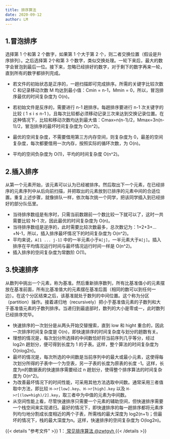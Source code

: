 ```yaml
---
title: 排序算法
date: 2020-09-12
author: LM
---
```


## 1.冒泡排序

选择第 1 个和第 2 个数字，如果第 1 个大于第 2 个，则二者交换位置（假设是升序排列）。之后选择第 2个和第 3 个数字，类似交换处理。一轮下来后，最大的数字会冒泡到最后一位。接下来，忽略已经排好的数字，对于剩下的数字再来一轮，直到所有的数字都排列完成。

- 若文件的初始状态是正序的，一趟扫描即可完成排序。所需的关键字比较次数 C 和记录移动次数 M 均达到最小值：Cmin = n-1，Mmin = 0，所以，冒泡排序最优的时间复杂度为 O(n)。

- 若初始文件是反序的，需要进行 n-1 趟排序。每趟排序要进行 n-1 次关键字的比较 ( 1 ≤ i ≤ n-1 )，且每次比较都必须移动记录三次来达到交换记录位置。在这种情况下，比较和移动次数均达到最大值：Cmax=n(n-1)/2，Mmax=3n(n-1)/2，冒泡排序的最坏时间复杂度为 O(n^2)。

- 最优的空间复杂度，不需要借用第三方内存空间，则复杂度为 0，最差的空间复杂度，每次都要借用一次内存，按照实际的循环次数，为 O(n)。

- 平均的空间负杂度为 O(1)，平均的时间复杂度 O(n^2)。


## 2.插入排序

从第一个元素开始，该元素可以认为已经被排序。然后取出下一个元素，在已经排序的元素序列中从后向前扫描，并把取出的元素放到已排序的元素中间的合适位置。重复上述步骤，就像排队一样，依次每次挑一个同学，把该同学插入到已经排好的部分队伍里。

- 当待排序数组是有序时，只需当前数跟前一个数比较一下就可以了，这时一共需要比较 N-1 次，因此最优的时间复杂度为 O(n)。
- 当待排序数组是逆序的，此时需要比较次数最多，总次数记为：1+2+3+…+N-1，所以，插入排序最坏情况下的时间复杂度为 O(n^2)。
- 平均来说，`A[1 ... j-1]` 中的一半元素小于`A[j]`，一半元素大于`A[j]`。插入排序在平均情况运行时间与最坏情况运行时间一样是 O(n^2)。
- 插入排序的空间复杂度为常数阶 O(1)。

## 3.快速排序

从数列中挑出一个元素，称为基准。然后重新排序数列，所有比基准值小的元素摆放在基准前面，所有比基准值大的元素摆在基准后面（相同的数可以到任何一边）。在这个分区结束之后，该基准就处于数列的中间位置。这个称为分区（partition）操作。接着递归地（recursively）把小于基准值元素的子数列和大于基准值元素的子数列排序。当递归到最底部时，数列的大小是零或一，此时数列已经排序完毕。

- 快速排序的一次划分是从两头开始交替搜索，直到 low 和 hight 重合的，因此一次排序时间复杂度是 O(n)，即快速排序的时间复杂度与划分的趟数有关。
- 理想的情况是，每次划分所选择的中间数恰好将当前序列几乎等分，经过 log2n 趟划分，便可得到长度为 1 的子表。这样，整个算法的时间复杂度为 O(nlog2n)。 
- 最坏的情况是，每次所选的中间数是当前序列中的最大或最小元素，这使得每次划分所得的子表中一个为空表，另一子表的长度为原表的长度 -1。这样，长度为n的数据表的快速排序需要经过 n 趟划分，使得整个排序算法的时间复杂度为 O(n^2)。
- 为改善最坏情况下的时间性能，可采用其他方法选取中间数。通常采用三者值取中方法，即比较 `H->r[low].key`、`H->r[high].key` 以及 `H->r[(low+high)/2].key`，取三者中为中值的元素为中间数。
- 从空间性能上看，尽管快速排序只需要一个元素的辅助空间，但快速排序需要一个栈空间来实现递归。最好的情况下，即快速排序的每一趟排序都将元素序列均匀地分割成长度相近的两个子表，所需栈的最大深度为 log2(n+1)；但最坏的情况下，栈的最大深度为n。这样，快速排序的空间复杂度为 O(log2n)。

{{< details "参考文件" >}} 
1：[ 常见排序算法  @zwtgyh ](https://www.cnblogs.com/zwtgyh/p/10631760.html)
{{< /details >}}